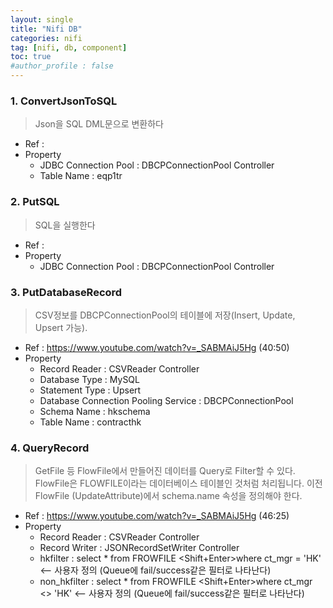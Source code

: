 ```yaml
---
layout: single
title: "Nifi DB"
categories: nifi
tag: [nifi, db, component]
toc: true
#author_profile : false
---
```




### 1. ConvertJsonToSQL
> Json을 SQL DML문으로 변환하다
* Ref : 
* Property
  - JDBC Connection Pool : DBCPConnectionPool Controller
  - Table Name : eqp1tr 
### 2. PutSQL
> SQL을 실행한다
* Ref : 
* Property
  - JDBC Connection Pool : DBCPConnectionPool Controller
### 3. PutDatabaseRecord
> CSV정보를 DBCPConnectionPool의 테이블에 저장(Insert, Update, Upsert 가능). 
* Ref : https://www.youtube.com/watch?v=_SABMAiJ5Hg (40:50)
* Property
  - Record Reader : CSVReader Controller
  - Database Type : MySQL
  - Statement Type : Upsert
  - Database Connection Pooling Service : DBCPConnectionPool
  - Schema Name : hkschema
  - Table Name : contracthk 
### 4. QueryRecord
> GetFile 등 FlowFile에서 만들어진 데이터를 Query로 Filter할 수 있다. FlowFile은 FLOWFILE이라는 데이터베이스 테이블인 것처럼 처리됩니다. 이전 FlowFile (UpdateAttribute)에서 schema.name 속성을 정의해야 한다. 
* Ref : https://www.youtube.com/watch?v=_SABMAiJ5Hg (46:25)
* Property
  - Record Reader : CSVReader Controller
  - Record Writer : JSONRecordSetWriter Controller
  - hkfilter : select * from FROWFILE <Shift+Enter>where ct_mgr = 'HK' <-- 사용자 정의 (Queue에 fail/success같은 필터로 나타난다)
  - non_hkfilter : select * from FROWFILE <Shift+Enter>where ct_mgr <> 'HK' <-- 사용자 정의 (Queue에 fail/success같은 필터로 나타난다)